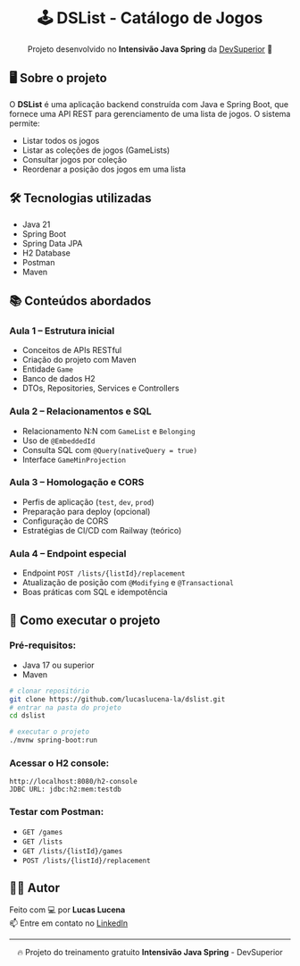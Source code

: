 <h1 align="center">🕹️ DSList - Catálogo de Jogos</h1>

<p align="center">
  Projeto desenvolvido no <strong>Intensivão Java Spring</strong> da <a href="https://devsuperior.com.br" target="_blank">DevSuperior</a> 🚀
</p>

## 🖥️ Sobre o projeto

O **DSList** é uma aplicação backend construída com Java e Spring Boot, que fornece uma API REST para gerenciamento de uma lista de jogos. O sistema permite:

- Listar todos os jogos
- Listar as coleções de jogos (GameLists)
- Consultar jogos por coleção
- Reordenar a posição dos jogos em uma lista

## 🛠️ Tecnologias utilizadas

- Java 21
- Spring Boot
- Spring Data JPA
- H2 Database
- Postman
- Maven

## 📚 Conteúdos abordados

### Aula 1 – Estrutura inicial
- Conceitos de APIs RESTful
- Criação do projeto com Maven
- Entidade `Game`
- Banco de dados H2
- DTOs, Repositories, Services e Controllers

### Aula 2 – Relacionamentos e SQL
- Relacionamento N:N com `GameList` e `Belonging`
- Uso de `@EmbeddedId`
- Consulta SQL com `@Query(nativeQuery = true)`
- Interface `GameMinProjection`

### Aula 3 – Homologação e CORS
- Perfis de aplicação (`test`, `dev`, `prod`)
- Preparação para deploy (opcional)
- Configuração de CORS
- Estratégias de CI/CD com Railway (teórico)

### Aula 4 – Endpoint especial
- Endpoint `POST /lists/{listId}/replacement`
- Atualização de posição com `@Modifying` e `@Transactional`
- Boas práticas com SQL e idempotência

## 🧪 Como executar o projeto

### Pré-requisitos:
- Java 17 ou superior
- Maven

```bash
# clonar repositório
git clone https://github.com/lucaslucena-la/dslist.git
# entrar na pasta do projeto
cd dslist

# executar o projeto
./mvnw spring-boot:run
```

### Acessar o H2 console:
```
http://localhost:8080/h2-console
JDBC URL: jdbc:h2:mem:testdb
```

### Testar com Postman:
- `GET /games`
- `GET /lists`
- `GET /lists/{listId}/games`
- `POST /lists/{listId}/replacement`

## 👨‍💻 Autor

Feito com 💻 por **Lucas Lucena**  
📫 Entre em contato no [LinkedIn](https://www.linkedin.com/in/lucaslucenadev)

---

<p align="center">🔥 Projeto do treinamento gratuito <strong>Intensivão Java Spring</strong> - DevSuperior</p>
